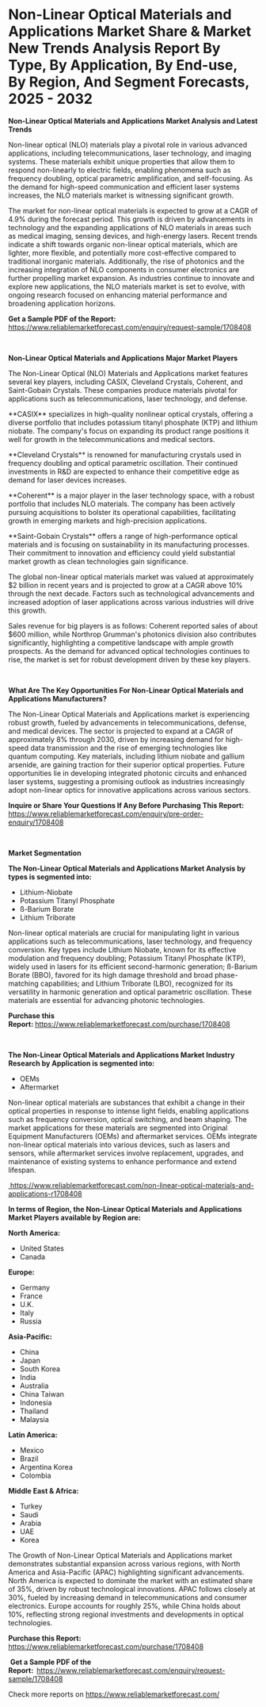 <p><h1>Non-Linear Optical Materials and Applications Market Share & Market New Trends Analysis Report By Type, By Application, By End-use, By Region, And Segment Forecasts, 2025 - 2032</h1></p><p><strong>Non-Linear Optical Materials and Applications Market Analysis and Latest Trends</strong></p>
<p><p>Non-linear optical (NLO) materials play a pivotal role in various advanced applications, including telecommunications, laser technology, and imaging systems. These materials exhibit unique properties that allow them to respond non-linearly to electric fields, enabling phenomena such as frequency doubling, optical parametric amplification, and self-focusing. As the demand for high-speed communication and efficient laser systems increases, the NLO materials market is witnessing significant growth.</p><p>The market for non-linear optical materials is expected to grow at a CAGR of 4.9% during the forecast period. This growth is driven by advancements in technology and the expanding applications of NLO materials in areas such as medical imaging, sensing devices, and high-energy lasers. Recent trends indicate a shift towards organic non-linear optical materials, which are lighter, more flexible, and potentially more cost-effective compared to traditional inorganic materials. Additionally, the rise of photonics and the increasing integration of NLO components in consumer electronics are further propelling market expansion. As industries continue to innovate and explore new applications, the NLO materials market is set to evolve, with ongoing research focused on enhancing material performance and broadening application horizons.</p></p>
<p><strong>Get a Sample PDF of the Report:&nbsp;</strong> <a href="https://www.reliablemarketforecast.com/enquiry/request-sample/1708408?utm_campaign=3321&utm_medium=2&utm_source=Github&utm_content=ia&utm_term=27032025&utm_id=non-linear-optical-materials-and-applications">https://www.reliablemarketforecast.com/enquiry/request-sample/1708408</a></p>
<p>&nbsp;</p>
<p><strong>Non-Linear Optical Materials and Applications Major Market Players</strong></p>
<p><p>The Non-Linear Optical (NLO) Materials and Applications market features several key players, including CASIX, Cleveland Crystals, Coherent, and Saint-Gobain Crystals. These companies produce materials pivotal for applications such as telecommunications, laser technology, and defense.</p><p>**CASIX** specializes in high-quality nonlinear optical crystals, offering a diverse portfolio that includes potassium titanyl phosphate (KTP) and lithium niobate. The company's focus on expanding its product range positions it well for growth in the telecommunications and medical sectors.</p><p>**Cleveland Crystals** is renowned for manufacturing crystals used in frequency doubling and optical parametric oscillation. Their continued investments in R&D are expected to enhance their competitive edge as demand for laser devices increases.</p><p>**Coherent** is a major player in the laser technology space, with a robust portfolio that includes NLO materials. The company has been actively pursuing acquisitions to bolster its operational capabilities, facilitating growth in emerging markets and high-precision applications.</p><p>**Saint-Gobain Crystals** offers a range of high-performance optical materials and is focusing on sustainability in its manufacturing processes. Their commitment to innovation and efficiency could yield substantial market growth as clean technologies gain significance.</p><p>The global non-linear optical materials market was valued at approximately $2 billion in recent years and is projected to grow at a CAGR above 10% through the next decade. Factors such as technological advancements and increased adoption of laser applications across various industries will drive this growth.</p><p>Sales revenue for big players is as follows: Coherent reported sales of about $600 million, while Northrop Grumman's photonics division also contributes significantly, highlighting a competitive landscape with ample growth prospects. As the demand for advanced optical technologies continues to rise, the market is set for robust development driven by these key players.</p></p>
<p>&nbsp;</p>
<p><strong>What Are The Key Opportunities For Non-Linear Optical Materials and Applications Manufacturers?</strong></p>
<p><p>The Non-Linear Optical Materials and Applications market is experiencing robust growth, fueled by advancements in telecommunications, defense, and medical devices. The sector is projected to expand at a CAGR of approximately 8% through 2030, driven by increasing demand for high-speed data transmission and the rise of emerging technologies like quantum computing. Key materials, including lithium niobate and gallium arsenide, are gaining traction for their superior optical properties. Future opportunities lie in developing integrated photonic circuits and enhanced laser systems, suggesting a promising outlook as industries increasingly adopt non-linear optics for innovative applications across various sectors.</p></p>
<p><strong>Inquire or Share Your Questions If Any Before Purchasing This Report:</strong> <a href="https://www.reliablemarketforecast.com/enquiry/pre-order-enquiry/1708408?utm_campaign=3321&utm_medium=2&utm_source=Github&utm_content=ia&utm_term=27032025&utm_id=non-linear-optical-materials-and-applications">https://www.reliablemarketforecast.com/enquiry/pre-order-enquiry/1708408</a></p>
<p>&nbsp;</p>
<p><strong>Market Segmentation</strong></p>
<p><strong>The Non-Linear Optical Materials and Applications Market Analysis by types is segmented into:</strong></p>
<p><ul><li>Lithium-Niobate</li><li>Potassium Titanyl Phosphate</li><li>ß-Barium Borate</li><li>Lithium Triborate</li></ul></p>
<p><p>Non-linear optical materials are crucial for manipulating light in various applications such as telecommunications, laser technology, and frequency conversion. Key types include Lithium Niobate, known for its effective modulation and frequency doubling; Potassium Titanyl Phosphate (KTP), widely used in lasers for its efficient second-harmonic generation; ß-Barium Borate (BBO), favored for its high damage threshold and broad phase-matching capabilities; and Lithium Triborate (LBO), recognized for its versatility in harmonic generation and optical parametric oscillation. These materials are essential for advancing photonic technologies.</p></p>
<p><strong>Purchase this Report:&nbsp;</strong><a href="https://www.reliablemarketforecast.com/purchase/1708408?utm_campaign=3321&utm_medium=2&utm_source=Github&utm_content=ia&utm_term=27032025&utm_id=non-linear-optical-materials-and-applications">https://www.reliablemarketforecast.com/purchase/1708408</a></p>
<p>&nbsp;</p>
<p><strong>The Non-Linear Optical Materials and Applications Market Industry Research by Application is segmented into:</strong></p>
<p><ul><li>OEMs</li><li>Aftermarket</li></ul></p>
<p><p>Non-linear optical materials are substances that exhibit a change in their optical properties in response to intense light fields, enabling applications such as frequency conversion, optical switching, and beam shaping. The market applications for these materials are segmented into Original Equipment Manufacturers (OEMs) and aftermarket services. OEMs integrate non-linear optical materials into various devices, such as lasers and sensors, while aftermarket services involve replacement, upgrades, and maintenance of existing systems to enhance performance and extend lifespan.</p></p>
<p><a href="https://www.reliablemarketforecast.com/non-linear-optical-materials-and-applications-r1708408?utm_campaign=3321&utm_medium=2&utm_source=Github&utm_content=ia&utm_term=27032025&utm_id=non-linear-optical-materials-and-applications">&nbsp;https://www.reliablemarketforecast.com/non-linear-optical-materials-and-applications-r1708408</a></p>
<p><strong>In terms of Region, the Non-Linear Optical Materials and Applications Market Players available by Region are:</strong></p>
<p>
    <p> <strong> North America: </strong>
        <ul>
            <li>United States</li>
            <li>Canada</li>
        </ul>
        </p> 
    <p> <strong> Europe: </strong>
        <ul>
            <li>Germany</li>
            <li>France</li>
            <li>U.K.</li>
            <li>Italy</li>
            <li>Russia</li>
        </ul>
        </p> 
    <p> <strong> Asia-Pacific: </strong>
        <ul>
            <li>China</li>
            <li>Japan</li>
            <li>South Korea</li>
            <li>India</li>
            <li>Australia</li>
            <li>China Taiwan</li>
            <li>Indonesia</li>
            <li>Thailand</li>
            <li>Malaysia</li>
        </ul>
        </p> 
    <p> <strong> Latin America: </strong>
        <ul>
            <li>Mexico</li>
            <li>Brazil</li>
            <li>Argentina Korea</li>
            <li>Colombia</li>
        </ul>
        </p> 
    <p> <strong> Middle East & Africa: </strong>
        <ul>
            <li>Turkey</li>
            <li>Saudi</li>
            <li>Arabia</li>
            <li>UAE</li>
            <li>Korea</li>
        </ul>
    </p>
    </p>
<p><p>The Growth of Non-Linear Optical Materials and Applications market demonstrates substantial expansion across various regions, with North America and Asia-Pacific (APAC) highlighting significant advancements. North America is expected to dominate the market with an estimated share of 35%, driven by robust technological innovations. APAC follows closely at 30%, fueled by increasing demand in telecommunications and consumer electronics. Europe accounts for roughly 25%, while China holds about 10%, reflecting strong regional investments and developments in optical technologies.</p></p>
<p><strong>Purchase this Report: </strong><a href="https://www.reliablemarketforecast.com/purchase/1708408?utm_campaign=3321&utm_medium=2&utm_source=Github&utm_content=ia&utm_term=27032025&utm_id=non-linear-optical-materials-and-applications">https://www.reliablemarketforecast.com/purchase/1708408</a></p>
<p>&nbsp;<strong>Get a Sample PDF of the Report:&nbsp;&nbsp;</strong><a href="https://www.reliablemarketforecast.com/enquiry/request-sample/1708408?utm_campaign=3321&utm_medium=2&utm_source=Github&utm_content=ia&utm_term=27032025&utm_id=non-linear-optical-materials-and-applications">https://www.reliablemarketforecast.com/enquiry/request-sample/1708408</a></p>
<p><strong></strong></p>
<p>Check more reports on <a href="https://www.reliablemarketforecast.com/?utm_campaign=3321&utm_medium=2&utm_source=Github&utm_content=ia&utm_term=27032025&utm_id=non-linear-optical-materials-and-applications">https://www.reliablemarketforecast.com/</a></p>